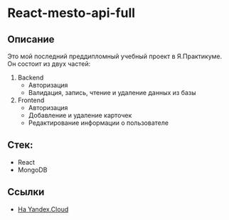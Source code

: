 # React-mesto-api-full
## Описание
Это мой последний преддипломный учебный проект в Я.Практикуме.  
Он состоит из двух частей:
1. Backend
    * Авторизация
    * Валидация, запись, чтение и удаление данных из базы
2. Frontend
    * Авторизация
    * Добавление и удаление карточек
    * Редактирование информации о пользователе
## Стек:
* React
* MongoDB
## Ссылки
 * [На Yandex.Cloud](https://mishukot.nomoredomains.xyz)